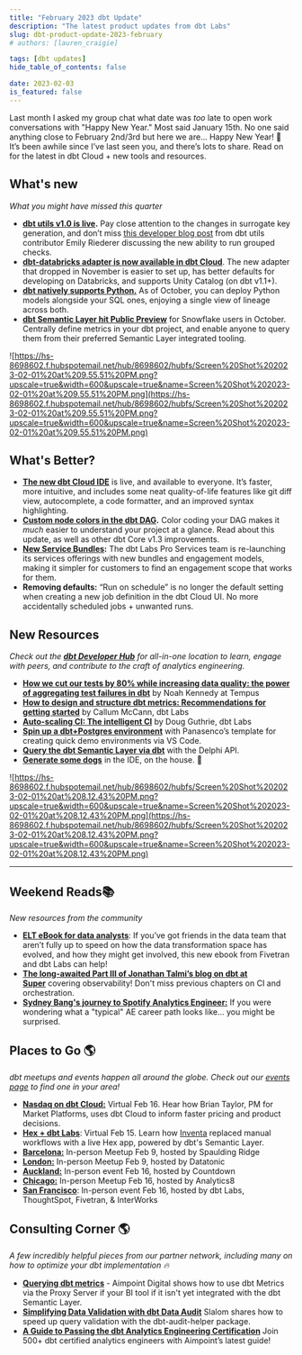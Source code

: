 ```yaml
---
title: "February 2023 dbt Update"
description: "The latest product updates from dbt Labs"
slug: dbt-product-update-2023-february
# authors: [lauren_craigie] 

tags: [dbt updates]
hide_table_of_contents: false

date: 2023-02-03
is_featured: false
---
```

Last month I asked my group chat what date was *too* late to open work conversations with "Happy New Year." Most said January 15th. No one said anything close to February 2nd/3rd but here we are... Happy New Year! 🎉 It’s been awhile since I’ve last seen you, and there’s lots to share. Read on for the latest in dbt Cloud + new tools and resources.

<!--truncate-->

## **What's new**

*What you might have missed this quarter*

- **[dbt utils v1.0 is live](https://docs.getdbt.com/guides/migration/versions/upgrading-to-dbt-utils-v1.0).** Pay close attention to the changes in surrogate key generation, and don’t miss [this developer blog post](https://docs.getdbt.com/blog/grouping-data-tests) from dbt utils contributor Emily Riederer discussing the new ability to run grouped checks.
- **[dbt-databricks adapter is now available in dbt Cloud](https://docs.getdbt.com/guides/migration/tools/migrating-from-spark-to-databricks#migration)**. The new adapter that dropped in November is easier to set up, has better defaults for developing on Databricks, and supports Unity Catalog (on dbt v1.1+).
- **[dbt natively supports Python.](https://www.getdbt.com/blog/introducing-support-for-python/)** As of October, you can deploy Python models alongside your SQL ones, enjoying a single view of lineage across both.
- **[dbt Semantic Layer hit Public Preview](https://docs.getdbt.com/docs/use-dbt-semantic-layer/dbt-semantic-layer)** for Snowflake users in October. Centrally define metrics in your dbt project, and enable anyone to query them from their preferred Semantic Layer integrated tooling.

![https://hs-8698602.f.hubspotemail.net/hub/8698602/hubfs/Screen%20Shot%202023-02-01%20at%209.55.51%20PM.png?upscale=true&width=600&upscale=true&name=Screen%20Shot%202023-02-01%20at%209.55.51%20PM.png](https://hs-8698602.f.hubspotemail.net/hub/8698602/hubfs/Screen%20Shot%202023-02-01%20at%209.55.51%20PM.png?upscale=true&width=600&upscale=true&name=Screen%20Shot%202023-02-01%20at%209.55.51%20PM.png)

## **What's Better?**

- **[The new dbt Cloud IDE](https://www.getdbt.com/blog/new-improved-cloud-ide/)** is live, and available to everyone. It’s faster, more intuitive, and includes some neat quality-of-life features like git diff view, autocomplete, a code formatter, and an improved syntax highlighting.
- **[Custom node colors in the dbt DAG](https://www.getdbt.com/blog/announcing-dbt-v1.3-and-utils/).** Color coding your DAG makes it *much* easier to understand your project at a glance. Read about this update, as well as other dbt Core v1.3 improvements.
- **[New Service Bundles](https://www.getdbt.com/blog/revamped-professional-services):** The dbt Labs Pro Services team is re-launching its services offerings with new bundles and engagement models, making it simpler for customers to find an engagement scope that works for them.
- **Removing defaults:** “Run on schedule” is no longer the default setting when creating a new job definition in the dbt Cloud UI. No more accidentally scheduled jobs + unwanted runs.

## **New Resources**

*Check out the **[dbt Developer Hub](https://docs.getdbt.com/)** for all-in-one location to learn, engage with peers, and contribute to the craft of analytics engineering.*

- **[How we cut our tests by 80% while increasing data quality: the power of aggregating test failures in dbt](https://docs.getdbt.com/blog/aggregating-test-failures-with-dbt)** by Noah Kennedy at Tempus
- **[How to design and structure dbt metrics: Recommendations for getting started](https://docs.getdbt.com/blog/how-to-design-and-structure-metrics)** by Callum McCann, dbt Labs
- **[Auto-scaling CI: The intelligent CI](https://docs.getdbt.com/blog/intelligent-slim-ci)** by Doug Guthrie, dbt Labs
- **[Spin up a dbt+Postgres environment](https://discourse.getdbt.com/t/spin-up-a-dbt-postgres-environment-with-a-single-click-in-vs-code-for-demos-and-interview-assignments/5285/1)** with Panasenco’s template for creating quick demo environments via VS Code.
- **[Query the dbt Semantic Layer via dbt](https://github.com/Delphi-Data/dbt_natural_language)** with the Delphi API.
- **[Generate some dogs](https://www.loom.com/share/e33fdfa062dd4764b828002f6cffbf6a)** in the IDE, on the house. 🐶

![https://hs-8698602.f.hubspotemail.net/hub/8698602/hubfs/Screen%20Shot%202023-02-01%20at%208.12.43%20PM.png?upscale=true&width=600&upscale=true&name=Screen%20Shot%202023-02-01%20at%208.12.43%20PM.png](https://hs-8698602.f.hubspotemail.net/hub/8698602/hubfs/Screen%20Shot%202023-02-01%20at%208.12.43%20PM.png?upscale=true&width=600&upscale=true&name=Screen%20Shot%202023-02-01%20at%208.12.43%20PM.png)

---

## **Weekend Reads**📚

*New resources from the community*

- **[ELT eBook for data analysts](https://go.fivetran.com/ebooks/modernize-your-data-transformation-skills-and-accelerate-your-career?utm_medium=partners&utm_source=dbtlabs&utm_campaign=WCT-2022-Q4-Global-FMRR-Modernize-transformaton-skills-and-accelerate-career&utm_content=ebook)**: If you’ve got friends in the data team that aren’t fully up to speed on how the data transformation space has evolved, and how they might get involved, this new ebook from Fivetran and dbt Labs can help!
- **[The long-awaited Part III of Jonathan Talmi’s blog on dbt at Super](https://medium.com/super/dbt-at-super-part-3-observability-c8755109901f)** covering observability! Don't miss previous chapters on CI and orchestration.
- **[Sydney Bang's journey to Spotify Analytics Engineer:](https://medium.com/@sydneybang18/how-i-became-an-analytics-engineer-at-spotify-2-years-after-graduating-with-an-exercise-science-e756e9eff6ca)** If you were wondering what a "typical" AE career path looks like... you might be surprised.

## **Places to Go** 🌎

*dbt meetups and events happen all around the globe. Check out our [events page](https://www.getdbt.com/events/) to find one in your area!*

- **[Nasdaq on dbt Cloud:](https://www.getdbt.com/resources/nasdaq-fireside-chat//?utm_medium=event&utm_source=hs_email&utm_campaign=q1-2024_nasdaq-fireside-chat_awareness)** Virtual Feb 16. Hear how Brian Taylor, PM for Market Platforms, uses dbt Cloud to inform faster pricing and product decisions.
- **[Hex + dbt Labs](https://hex.tech/events/inventa-delivers-operational-analytics/?utm_id=h_7015f000000VLkDAAW&utm_campaign=hexcontent&utm_medium=hex%20event&utm_source=dbt)**: Virtual Feb 15. Learn how [Inventa](https://inventa.shop/) replaced manual workflows with a live Hex app, powered by dbt's Semantic Layer.
- **[Barcelona:](https://www.meetup.com/barcelona-dbt-meetup/events/291138340/)** In-person Meetup Feb 9, hosted by Spaulding Ridge
- **[London:](https://www.meetup.com/london-dbt-meetup/events/290846280/)** In-person Meetup Feb 9, hosted by Datatonic
- **[Auckland:](https://www.getdbt.com/resources/mdsc-countdown/)** In-person event Feb 16, hosted by Countdown
- **[Chicago:](https://www.meetup.com/chicago-dbt-meetup/events/290180068/)** In-person Meetup Feb 16, hosted by Analytics8
- **[San Francisco](https://www.getdbt.com/resources/data-dates-sf/?utm_medium=event&utm_source=marketing&utm_campaign=q1-2024_data_dates_event_awareness)**: In-person event Feb 16, hosted by dbt Labs, ThoughtSpot, Fivetran, & InterWorks

## **Consulting Corner** 🌎

*A few incredibly helpful pieces from our partner network, including many on how to optimize your dbt implementation 🔥*

- **[Querying dbt metrics](https://aimpointdigital.com/querying-dbt-metrics/)** - Aimpoint Digital shows how to use dbt Metrics via the Proxy Server if your BI tool if it isn't yet integrated with the dbt Semantic Layer.
- **[Simplifying Data Validation with dbt Data Audit](https://medium.com/slalom-build/simplifying-data-validation-with-dbt-ba492d216abe)** Slalom shares how to speed up query validation with the dbt-audit-helper package.
- **[A Guide to Passing the dbt Analytics Engineering Certification](https://aimpointdigital.com/guide-passing-dbt-analytics-engineering-certification/)**  Join 500+ dbt certified analytics engineers with Aimpoint’s latest guide!